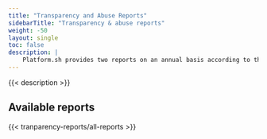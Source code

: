 ```yaml
---
title: "Transparency and Abuse Reports"
sidebarTitle: "Transparency & abuse reports"
weight: -50
layout: single
toc: false
description: |
    Platform.sh provides two reports on an annual basis according to the EU Digital Services Act Package, French law, and European Data Protection Board's requirements and recommendations outlining transparency and abuse during that year. The contents of that report are listed below, and can also be downloaded as a PDF. 
---
```


{{< description >}}

## Available reports

{{< tranparency-reports/all-reports >}}